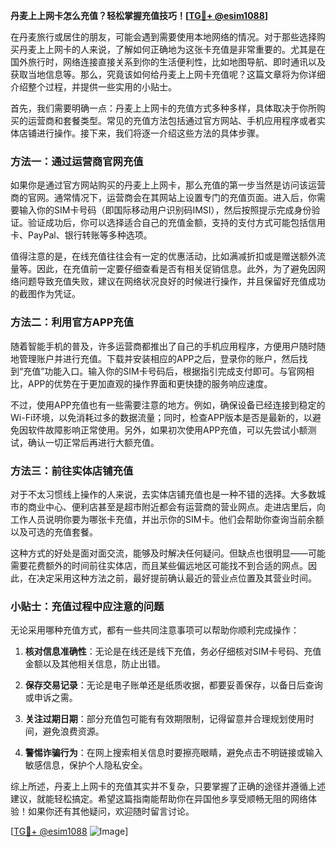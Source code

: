 **丹麦上上网卡怎么充值？轻松掌握充值技巧！[[TG💪+ @esim1088](https://t.me/s/esim1088)]**

在丹麦旅行或居住的朋友，可能会遇到需要使用本地网络的情况。对于那些选择购买丹麦上上网卡的人来说，了解如何正确地为这张卡充值是非常重要的。尤其是在国外旅行时，网络连接直接关系到你的生活便利性，比如地图导航、即时通讯以及获取当地信息等。那么，究竟该如何给丹麦上上网卡充值呢？这篇文章将为你详细介绍整个过程，并提供一些实用的小贴士。

首先，我们需要明确一点：丹麦上上网卡的充值方式多种多样，具体取决于你所购买的运营商和套餐类型。常见的充值方法包括通过官方网站、手机应用程序或者实体店铺进行操作。接下来，我们将逐一介绍这些方法的具体步骤。

### 方法一：通过运营商官网充值

如果你是通过官方网站购买的丹麦上上网卡，那么充值的第一步当然是访问该运营商的官网。通常情况下，运营商会在其网站上设置专门的充值页面。进入后，你需要输入你的SIM卡号码（即国际移动用户识别码IMSI），然后按照提示完成身份验证。验证成功后，你可以选择适合自己的充值金额，支持的支付方式可能包括信用卡、PayPal、银行转账等多种选项。

值得注意的是，在线充值往往会有一定的优惠活动，比如满减折扣或是赠送额外流量等。因此，在充值前一定要仔细查看是否有相关促销信息。此外，为了避免因网络问题导致充值失败，建议在网络状况良好的时候进行操作，并且保留好充值成功的截图作为凭证。

### 方法二：利用官方APP充值

随着智能手机的普及，许多运营商都推出了自己的手机应用程序，方便用户随时随地管理账户并进行充值。下载并安装相应的APP之后，登录你的账户，然后找到“充值”功能入口。输入你的SIM卡号码后，根据指引完成支付即可。与官网相比，APP的优势在于更加直观的操作界面和更快捷的服务响应速度。

不过，使用APP充值也有一些需要注意的地方。例如，确保设备已经连接到稳定的Wi-Fi环境，以免消耗过多的数据流量；同时，检查APP版本是否是最新的，以避免因软件故障影响正常使用。另外，如果初次使用APP充值，可以先尝试小额测试，确认一切正常后再进行大额充值。

### 方法三：前往实体店铺充值

对于不太习惯线上操作的人来说，去实体店铺充值也是一种不错的选择。大多数城市的商业中心、便利店甚至是超市附近都会有运营商的营业网点。走进店里后，向工作人员说明你要为哪张卡充值，并出示你的SIM卡。他们会帮助你查询当前余额以及可选的充值套餐。

这种方式的好处是面对面交流，能够及时解决任何疑问。但缺点也很明显——可能需要花费额外的时间前往实体店，而且某些偏远地区可能找不到合适的网点。因此，在决定采用这种方法之前，最好提前确认最近的营业点位置及其营业时间。

### 小贴士：充值过程中应注意的问题

无论采用哪种充值方式，都有一些共同注意事项可以帮助你顺利完成操作：

1. **核对信息准确性**：无论是在线还是线下充值，务必仔细核对SIM卡号码、充值金额以及其他相关信息，防止出错。
   
2. **保存交易记录**：无论是电子账单还是纸质收据，都要妥善保存，以备日后查询或申诉之需。

3. **关注过期日期**：部分充值包可能有有效期限制，记得留意并合理规划使用时间，避免浪费资源。

4. **警惕诈骗行为**：在网上搜索相关信息时要擦亮眼睛，避免点击不明链接或输入敏感信息，保护个人隐私安全。

综上所述，丹麦上上网卡的充值其实并不复杂，只要掌握了正确的途径并遵循上述建议，就能轻松搞定。希望这篇指南能帮助你在异国他乡享受顺畅无阻的网络体验！如果你还有其他疑问，欢迎随时留言讨论。

[[TG💪+ @esim1088](https://t.me/s/esim1088) ![Image](https://i.postimg.cc/4NQfJmqS/Snipaste-2025-05-13-00-14-12.png)]